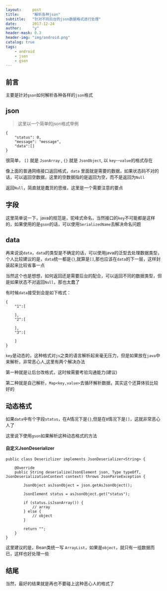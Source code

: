 ```yaml
---
layout:     post
title:      "解析各种json"
subtitle:   "针对不同后台的json数据格式进行处理"
date:       2017-12-24
author:     "y"
header-mask: 0.3
header-img: "img/android.png"
catalog: true
tags:
    - android
    - json
    - gson
---
```




## 前言

主要是针对`gson`如何解析各种各样的`json`格式

## json

> 这里以一个简单的json格式举例

    {
        "status": 0,
        "message": "message",
        "data":[]
    }
    
很简单， `[]` 就是 `JsonArray` , `{}` 就是 `JsonObject`, 以 `key`--`value`的格式存在

像上面的普通网络接口返回格式，`data` 里面就是需要的数据，如果状态码不对的话，可以返回空数据，这里的空数据指的是返回为空，而不是返回为`Null`

返回`Null`，简直就是蠢货的思维，这里是一个需要注意的要点

## 字段

这里简单说一下，java的规范是，驼峰式命名，当然接口的`key`不可能都是这样的，如果使用的是`gson`的话，可以使用`SerializedName`去解决命名问题

## data


再来说说`data`，`data`的类型是不确定的话，可以使用java的泛型去处理数据类型，个人比较建议的是，`data`统一都是`{}`,就算是`[]`,那也应该在`data`的下一层，这样封装起来比较省事一点

当然这个也是想想，如何返回还是需要后台的配合，可以返回不同的数据类型，但是如果状态不对返回`Null`，那也太蠢了


有时候`data`接受到会是如下格式：


	{
	    "1":[
	
	    ],
	    "2":[
	
	    ],
	    "3":[
	
	    ]
	}

`key`是动态的，这种格式对`js`之类的语言解析起来毫无压力，但是如果放在`java`中来解析，非常恶心人,这里有两个解决办法


 第一种就是让后台改格式，这时候需要考验沟通能力(建议)
 
 第二种就是自己解析，`Map<key,value>`去循环解析数据，其实这个还算体验比较好的
 
 
## 动态格式


如果`data`中有个字段`status`，在A情况下是`{}`,但是在`B`情况下是`[]`，这就非常恶心人了


这里说下使用`gson`如果解析这种动态格式的方法



#### 自定义JsonDeserializer

	public class Deserizlizer implements JsonDeserializer<String> {
	
	    @Override
	    public String deserialize(JsonElement json, Type typeOfT, JsonDeserializationContext context) throws JsonParseException {
	
	        JsonObject asJsonObject = json.getAsJsonObject();
	
	        JsonElement status = asJsonObject.get("status");
	
	        if (status.isJsonArray()) {
	            // array
	        } else {
	            // object
	        }
	
	        return "";
	    }
	}
	
	
这里建议的是，Bean类统一写 `ArrayList`，如果是`object`，就只有一组数据而已，这样也好处理一些



## 结尾

当然，最好的结果就是再也不要碰上这种恶心人的格式了


